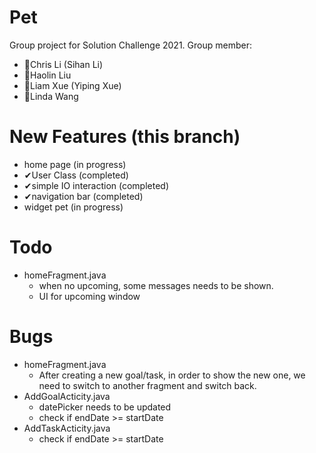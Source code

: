 # Pet
Group project for Solution Challenge 2021.
Group member:
- 🧑Chris Li (Sihan Li)
- 👧Haolin Liu
- 🧑Liam Xue (Yiping Xue)
- 👧Linda Wang

# New Features (this branch)
- home page (in progress)
- ✔User Class (completed)
- ✔simple IO interaction (completed)
- ✔navigation bar (completed)
- widget pet (in progress)

# Todo
- homeFragment.java
  - when no upcoming, some messages needs to be shown.
  - UI for upcoming window

# Bugs
- homeFragment.java
  - After creating a new goal/task, in order to show the new one, we need to switch to another fragment and switch back.
- AddGoalActicity.java
  - datePicker needs to be updated
  - check if endDate >= startDate
- AddTaskActicity.java
  - check if endDate >= startDate
